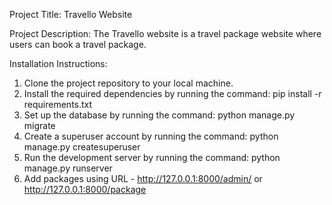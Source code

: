 Project Title:
Travello Website

Project Description:
The Travello website is a travel package website where users can book a travel package.


Installation Instructions:

1. Clone the project repository to your local machine.
2. Install the required dependencies by running the command: pip install -r requirements.txt
3. Set up the database by running the command: python manage.py migrate
4. Create a superuser account by running the command: python manage.py createsuperuser
5. Run the development server by running the command: python manage.py runserver
6. Add packages using URL - http://127.0.0.1:8000/admin/ or http://127.0.0.1:8000/package
